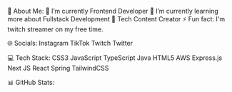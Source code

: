 💫 About Me:
🔭 I’m currently Frontend Developer
🌱 I’m currently learning more about Fullstack Development
💬 Tech Content Creator
⚡ Fun fact: I'm twitch streamer on my free time.

🌐 Socials:
Instagram TikTok Twitch Twitter

💻 Tech Stack:
CSS3 JavaScript TypeScript Java HTML5 AWS Express.js Next JS React Spring TailwindCSS

📊 GitHub Stats:
<img src="https://camo.githubusercontent.com/185fe9d0773b8b7f7f5a54ddf86f862494b8fec15dc2797e9b15265b3664ca1d/68747470733a2f2f6769746875622d726561646d652d73746174732e76657263656c2e6170702f6170693f757365726e616d653d616e616d6469617a73267468656d653d64726163756c6126686964655f626f726465723d7472756526696e636c7564655f616c6c5f636f6d6d6974733d66616c736526636f756e745f707269766174653d74727565" alt="" data-canonical-src="https://github-readme-stats.vercel.app/api?username=anamdiazs&amp;theme=dracula&amp;hide_border=true&amp;include_all_commits=false&amp;count_private=true" style="max-width: 100%;">
